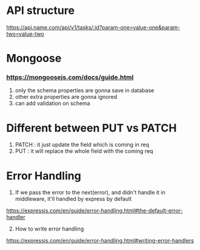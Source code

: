 # API structure

https://api.name.com/api/v1/tasks/:id?param-one=value-one&param-two=value-two

# Mongoose

### https://mongoosejs.com/docs/guide.html

1. only the schema properties are gonna save in database
2. other extra properties are gonna ignored
3. can add validation on schema

# Different between PUT vs PATCH

1. PATCH : it just update the field which is coming in req
2. PUT : it will replace the whole field with the coming req

# Error Handling

1. If we pass the error to the next(error), and didn't handle it in middleware, it'll handled by express by default

https://expressjs.com/en/guide/error-handling.html#the-default-error-handler

2. How to write error handling

https://expressjs.com/en/guide/error-handling.html#writing-error-handlers
